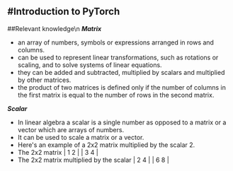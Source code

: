 #Introduction to PyTorch
---
##Relevant knowledge\n
**_Matrix_**
- an array of numbers, symbols or expressions arranged in rows and columns.
- can be used to represent linear transformations, such as rotations or scaling, and to solve systems of linear equations.
- they can be added and subtracted, multiplied by scalars and multiplied by other matrices.
- the product of two matrices is defined only if the number of columns in the first matrix is equal to the number of rows in the second matrix.

**_Scalar_**
- In linear algebra a scalar is a single number as opposed to a matrix or a vector which are arrays of numbers.
- It can be used to scale a matrix or a vector.
- Here's an example of a 2x2 matrix multiplied by the scalar 2.
- The 2x2 matrix
| 1 2 |
| 3 4 |
- The 2x2 matrix multiplied by the scalar
| 2 4 |
| 6 8 |


